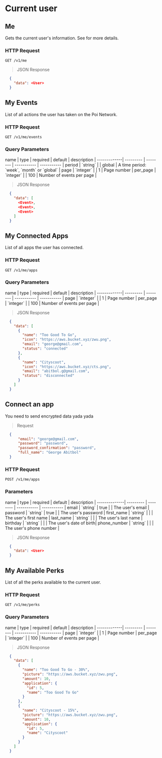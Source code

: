 # Current user

## Me

Gets the current user's information. See <a href="#user"><User></a> for more details.

### HTTP Request

`GET /v1/me`

>  JSON Response

```json
  {
    "data": <User>
  }
```

## My Events

List of all actions the user has taken on the Poi Network.

### HTTP Request

`GET /v1/me/events`

### Query Parameters

<div class="params-table"></div>
name         | type      | required | default     | description |
-------------| --------- | -------- | ----------- | ----------- |
period       | `string`  |          | global      | A time period: `week`, `month` or `global` |
page         | `integer` |          | 1           | Page number |
per_page     | `integer` |          | 100         | Number of events per page |

>  JSON Response

```json
  {
    "data": [
      <Event>, 
      <Event>,
      <Event>
    ]
  }
```

## My Connected Apps

List of all apps the user has connected.

### HTTP Request

`GET /v1/me/apps`

### Query Parameters

<div class="params-table"></div>
name         | type      | required | default     | description |
-------------| --------- | -------- | ----------- | ----------- |
page         | `integer` |          | 1           | Page number |
per_page     | `integer` |          | 100         | Number of events per page |

>  JSON Response

```json
  {
    "data": [
      {
        "name": "Too Good To Go",
        "icon": "https://aws.bucket.xyz/zwu.png",
        "email": "george@gmail.com",
        "status": "connected"
      },
      {
        "name": "Cityscoot",
        "icon": "https://aws.bucket.xyz/cts.png",
        "email": "abitbol.g@gmail.com",
        "status": "disconnected"
      }
    ]
  }
```

## Connect an app

You need to send encrypted data yada yada

> Request

```json
  {
      "email": "george@gmail.com",
      "password": "password",
      "password_confirmation": "password",
      "full_name": "George Abitbol"
  }
```

### HTTP Request

`POST /v1/me/apps`

### Parameters

<div class="params-table"></div>
name          | type      | required | default     | description |
--------------| --------- | -------- | ----------- | ----------- |
email         | `string`  | true     |             | The user's email |
password      | `string`  | true     |             | The user's password |
first_name    | `string`  |          |             | The user's first name |
last_name     | `string`  |          |             | The user's last name |
birthday      | `string`  |          |             | The user's date of birth|
phone_number  | `string`  |          |             | The user's phone number |

>  JSON Response

```json
  {
    "data": <User>
  }
```

## My Available Perks

List of all the perks available to the current user.

### HTTP Request

`GET /v1/me/perks`

### Query Parameters

<div class="params-table"></div>
name         | type      | required | default     | description |
-------------| --------- | -------- | ----------- | ----------- |
page         | `integer` |          | 1           | Page number |
per_page     | `integer` |          | 100         | Number of events per page |

>  JSON Response

```json
  {
    "data": [
      {
        "name": "Too Good To Go - 30%",
        "picture": "https://aws.bucket.xyz/zwu.png",
        "amount": 10,
        "application": {
          "id": 5,
          "name": "Too Good To Go"
        }
      },
      {
        "name": "Cityscoot - 15%",
        "picture": "https://aws.bucket.xyz/zwu.png",
        "amount": 10,
        "application": {
          "id": 5,
          "name": "Cityscoot"
        }
      }
    ]
  }
```
